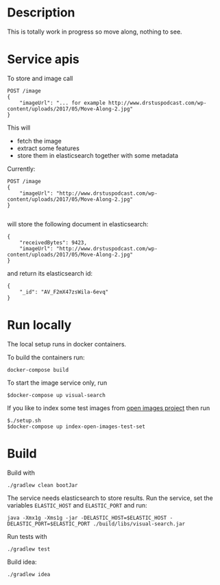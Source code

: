 # Description

This is totally work in progress so move along, nothing to see.


# Service apis

To store and image call

```
POST /image
{
    "imageUrl": "... for example http://www.drstuspodcast.com/wp-content/uploads/2017/05/Move-Along-2.jpg"
}

```

This will
 - fetch the image
 - extract some features
 - store them in elasticsearch together with some metadata
 
 
Currently:
```
POST /image
{
    "imageUrl": "http://www.drstuspodcast.com/wp-content/uploads/2017/05/Move-Along-2.jpg"
}


```
will store the following document in elasticsearch:
````
{
    "receivedBytes": 9423,
    "imageUrl": "http://www.drstuspodcast.com/wp-content/uploads/2017/05/Move-Along-2.jpg"
}
````

and return its elasticsearch id:
````
{
    "_id": "AV_F2mX47zsWila-6evq"
}
````
# Run locally

The local setup runs in docker containers.

To build the containers run:

```
docker-compose build

```

To start the image service only, run

```
$docker-compose up visual-search
```

If you like to index some test images from [open images project](https://github.com/openimages/dataset)
then run

```
$./setup.sh
$docker-compose up index-open-images-test-set
```



# Build

Build with 

```
./gradlew clean bootJar
```

The service needs elasticsearch to store results.
Run the service, set the variables `ELASTIC_HOST` and `ELASTIC_PORT` and run:

```
java -Xmx1g -Xms1g -jar -DELASTIC_HOST=$ELASTIC_HOST -DELASTIC_PORT=$ELASTIC_PORT ./build/libs/visual-search.jar
```

Run tests with
````
./gradlew test
````

Build idea:
````
./gradlew idea
````

